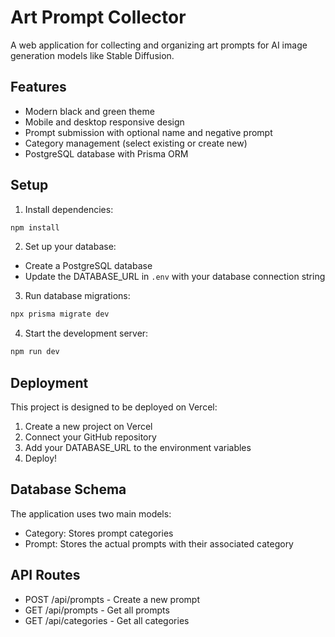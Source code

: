 # Art Prompt Collector

A web application for collecting and organizing art prompts for AI image generation models like Stable Diffusion.

## Features

- Modern black and green theme
- Mobile and desktop responsive design
- Prompt submission with optional name and negative prompt
- Category management (select existing or create new)
- PostgreSQL database with Prisma ORM

## Setup

1. Install dependencies:
```bash
npm install
```

2. Set up your database:
- Create a PostgreSQL database
- Update the DATABASE_URL in `.env` with your database connection string

3. Run database migrations:
```bash
npx prisma migrate dev
```

4. Start the development server:
```bash
npm run dev
```

## Deployment

This project is designed to be deployed on Vercel:

1. Create a new project on Vercel
2. Connect your GitHub repository
3. Add your DATABASE_URL to the environment variables
4. Deploy!

## Database Schema

The application uses two main models:

- Category: Stores prompt categories
- Prompt: Stores the actual prompts with their associated category

## API Routes

- POST /api/prompts - Create a new prompt
- GET /api/prompts - Get all prompts
- GET /api/categories - Get all categories
